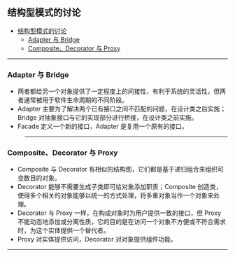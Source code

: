 ## 结构型模式的讨论

- [结构型模式的讨论](#结构型模式的讨论)
	- [Adapter 与 Bridge](#adapter-与-bridge)
	- [Composite、Decorator 与 Proxy](#compositedecorator-与-proxy)

---
### Adapter 与 Bridge

- 两者都给另一个对象提供了一定程度上的间接性，有利于系统的灵活性，但两者通常被用于软件生命周期的不同阶段。
- Adapter 主要为了解决两个已有接口之间不匹配的问题，在设计类之后实施；Bridge 对抽象接口与它的实现部分进行桥接，在设计类之前实施。
- Facade 定义一个新的接口，Adapter 是复用一个原有的接口。
  
>---
### Composite、Decorator 与 Proxy

- Composite 与 Decorator 有相似的结构图，它们都是基于递归组合来组织可变数目的对象。
- Decorator 能够不需要生成子类即可给对象添加职责；Composite 创造类，使得多个相关的对象能够以统一的方式处理，将多重对象当作一个对象来处理。
- Decorator 与 Proxy 一样，在构成对象时为用户提供一致的接口，但 Proxy 不能动态地添加或分离性质，它的目的是在访问一个对象不方便或不符合需求时，为这个实体提供一个替代者。
- Proxy 对实体提供访问，Decorator 对对象提供组件功能。

---